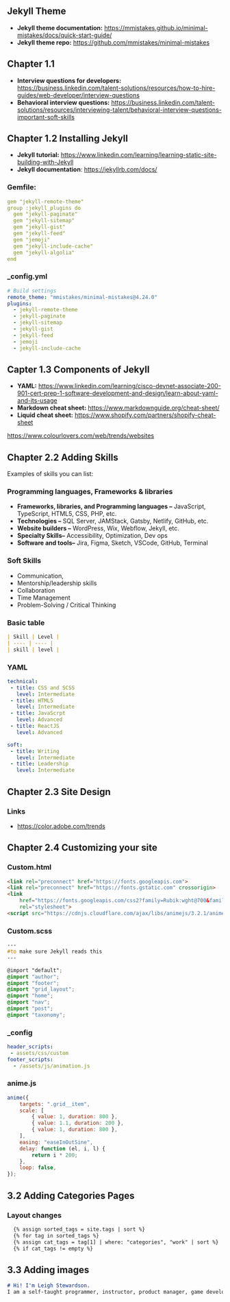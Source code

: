 ## Jekyll Theme
* **Jekyll theme documentation:** https://mmistakes.github.io/minimal-mistakes/docs/quick-start-guide/
* **Jekyll theme repo:** https://github.com/mmistakes/minimal-mistakes

## Chapter 1.1
* **Interview questions for developers:** https://business.linkedin.com/talent-solutions/resources/how-to-hire-guides/web-developer/interview-questions
* **Behavioral interview questions:** https://business.linkedin.com/talent-solutions/resources/interviewing-talent/behavioral-interview-questions-important-soft-skills

## Chapter 1.2 Installing Jekyll
* **Jekyll tutorial:** https://www.linkedin.com/learning/learning-static-site-building-with-Jekyll
* **Jekyll documentation**: https://jekyllrb.com/docs/

### Gemfile:
```yaml
gem "jekyll-remote-theme"
group :jekyll_plugins do
  gem "jekyll-paginate"
  gem "jekyll-sitemap"
  gem "jekyll-gist"
  gem "jekyll-feed"
  gem "jemoji"
  gem "jekyll-include-cache"
  gem "jekyll-algolia"
end
```

### _config.yml
```yaml
# Build settings
remote_theme: "mmistakes/minimal-mistakes@4.24.0"
plugins:
  - jekyll-remote-theme
  - jekyll-paginate
  - jekyll-sitemap
  - jekyll-gist
  - jekyll-feed
  - jemoji
  - jekyll-include-cache
```

## Capter 1.3 Components of Jekyll
* **YAML:** https://www.linkedin.com/learning/cisco-devnet-associate-200-901-cert-prep-1-software-development-and-design/learn-about-yaml-and-its-usage
* **Markdown cheat sheet:** https://www.markdownguide.org/cheat-sheet/
* **Liquid cheat sheet:** https://www.shopify.com/partners/shopify-cheat-sheet

https://www.colourlovers.com/web/trends/websites

## Chapter 2.2 Adding Skills
Examples of skills you can list:

### Programming languages, Frameworks & libraries
* **Frameworks, libraries, and Programming languages –** JavaScript, TypeScript, HTML5, CSS, PHP, etc.
* **Technologies –** SQL Server, JAMStack, Gatsby, Netlify, GitHub, etc.
* **Website builders –** WordPress, Wix, Webflow, Jekyll, etc.
* **Specialty Skills–** Accessibility, Optimization, Dev ops
* **Software and tools–** Jira, Figma, Sketch, VSCode, GitHub, Terminal

### Soft Skills
* Communication, 
* Mentorship/leadership skills
* Collaboration
* Time Management
* Problem-Solving / Critical Thinking

### Basic table
```markdown
| Skill | Level |
| ---- | ---- |
| skill | level |
```

### YAML
```yaml
technical:
 - title: CSS and SCSS
   level: Intermediate
 - title: HTML5
   level: Intermediate
 - title: JavaScrpt
   level: Advanced
 - title: ReactJS
   level: Advanced

soft:
 - title: Writing
   level: Intermediate
 - title: Leadership
   level: Intermediate
```

## Chapter 2.3 Site Design
### Links
* https://color.adobe.com/trends

## Chapter 2.4 Customizing your site
### Custom.html
```html
<link rel="preconnect" href="https://fonts.googleapis.com">
<link rel="preconnect" href="https://fonts.gstatic.com" crossorigin>
<link
    href="https://fonts.googleapis.com/css2?family=Rubik:wght@700&family=Waiting+for+the+Sunrise&family=Work+Sans:ital,wght@0,300;0,600;1,300&display=swap"
    rel="stylesheet">
<script src="https://cdnjs.cloudflare.com/ajax/libs/animejs/3.2.1/anime.min.js"></script>
```
### Custom.scss
```scss
--- 
#to make sure Jekyll reads this 
--- 

@import "default";
@import "author";
@import "footer";
@import "grid_layout";
@import "home";
@import "nav";
@import "post";
@import "taxonomy";
```

### _config
```yml
header_scripts:
 - assets/css/custom
footer_scripts:
  - /assets/js/animation.js
```

### anime.js
```javascript
anime({
    targets: ".grid__item",
    scale: [
        { value: 1, duration: 800 },
        { value: 1.1, duration: 200 },
        { value: 1, duration: 800 },
    ],
    easing: "easeInOutSine",
    delay: function (el, i, l) {
        return i * 200;
    },
    loop: false,
});
```

## 3.2 Adding Categories Pages

### Layout changes
```html
  {% assign sorted_tags = site.tags | sort %}
  {% for tag in sorted_tags %}
  {% assign cat_tags = tag[1] | where: "categories", "work" | sort %}
  {% if cat_tags != empty %}
```

## 3.3 Adding images

```markdown
# Hi! I'm Leigh Stewardson. 
I am a self-taught programmer, instructor, product manager, game developer, painter and writer. Check out some of my favorite articles and projects below or go to [**My Work**](/mywork) or [**My Writing**](/mywriting) to see a categorized list.
```
